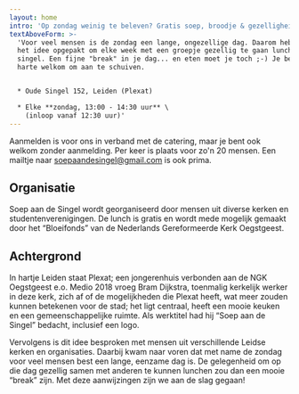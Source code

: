 ```yaml
---
layout: home
intro: 'Op zondag weinig te beleven? Gratis soep, broodje & gezelligheid!'
textAboveForm: >-
  'Voor veel mensen is de zondag een lange, ongezellige dag. Daarom hebben wij
  het idee opgepakt om elke week met een groepje gezellig te gaan lunchen aan de
  singel. Een fijne "break" in je dag... en eten moet je toch ;-) Je bent van
  harte welkom om aan te schuiven.


  * Oude Singel 152, Leiden (Plexat)

  * Elke **zondag, 13:00 - 14:30 uur** \
    (inloop vanaf 12:30 uur)'
---
```

Aanmelden is voor ons in verband met de catering, maar je bent ook welkom zonder aanmelding. Per keer is plaats voor zo'n 20 mensen. Een mailtje naar <a href='mailto:soepaandesingel@gmail.com'>soepaandesingel@gmail.com</a> is ook prima.
 
## Organisatie
Soep aan de Singel wordt georganiseerd door mensen uit diverse kerken en
studentenverenigingen. De lunch is gratis en wordt mede mogelijk gemaakt door
het “Bloeifonds” van de Nederlands Gereformeerde Kerk Oegstgeest.

## Achtergrond
In hartje Leiden staat Plexat; een jongerenhuis verbonden aan de NGK
Oegstgeest e.o. Medio 2018 vroeg Bram Dijkstra, toenmalig kerkelijk werker in
deze kerk, zich af of de mogelijkheden die Plexat heeft, wat meer zouden
kunnen betekenen voor de stad; het ligt centraal, heeft een mooie keuken en
een gemeenschappelijke ruimte. Als werktitel had hij “Soep aan de Singel”
bedacht, inclusief een logo.

Vervolgens is dit idee besproken met mensen uit verschillende Leidse kerken en
organisaties. Daarbij kwam naar voren dat met name de zondag voor veel mensen
best een lange, eenzame dag is. De gelegenheid om op die dag gezellig samen
met anderen te kunnen lunchen zou dan een mooie “break” zijn. Met deze
aanwijzingen zijn we aan de slag gegaan!
